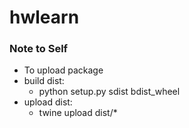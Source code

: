 # hwlearn

### Note to Self
 - To upload package
 - build dist:
    - python setup.py sdist bdist_wheel
 - upload dist:
    - twine upload dist/*